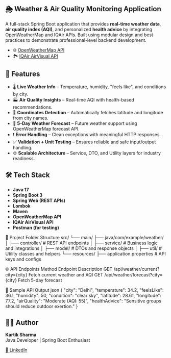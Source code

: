 ## 🌦️ Weather & Air Quality Monitoring Application

A full-stack Spring Boot application that provides **real-time weather data**, **air quality index (AQI)**, and personalized **health advice** by integrating OpenWeatherMap and IQAir APIs. Built using modular design and best practices to demonstrate professional-level backend development.

- 🌐 [OpenWeatherMap API](https://openweathermap.org/)
- 🏞️ [IQAir AirVisual API](https://www.iqair.com/world-air-quality)

## 🚀 Features
- 🌡️ **Live Weather Info** – Temperature, humidity, "feels like", and conditions by city.
- 🏭 **Air Quality Insights** – Real-time AQI with health-based recommendations.
- 📍 **Coordinates Detection** – Automatically fetches latitude and longitude from city names.
- 📅 **5-Day Weather Forecast** – Future weather support using OpenWeatherMap forecast API.
- ❗ **Error Handling** – Clean exceptions with meaningful HTTP responses.
- ✅ **Validation + Unit Testing** – Ensures reliable and safe input/output handling.
- ⚙️ **Scalable Architecture** – Service, DTO, and Utility layers for industry readiness.

## 🛠️ Tech Stack

- **Java 17**
- **Spring Boot 3**
- **Spring Web (REST APIs)**
- **Lombok**
- **Maven**
- **OpenWeatherMap API**
- **IQAir AirVisual API**
- **Postman (for testing)**

📁 Project Folder Structure
src/
 └── main/
     ├── java/com/example/weather/
     │   ├── controller/        # REST API endpoints
     │   ├── service/           # Business logic and integrations
     │   ├── model/             # DTOs and response objects
     │   ├── util/              # Utility classes and helpers
     └── resources/
         ├── application.properties  # API keys and configs

🌐 API Endpoints
Method	Endpoint	Description
GET	/api/weather/current?city={city}	Fetch current weather and AQI
GET	/api/weather/forecast?city={city}	Fetch 5-day forecast

📸 Sample API Output
json
{
  "city": "Delhi",
  "temperature": 34.2,
  "feelsLike": 36.1,
  "humidity": 50,
  "condition": "clear sky",
  "latitude": 28.61,
  "longitude": 77.2,
  "airQuality": "Moderate (AQI: 55)",
  "healthAdvice": "Sensitive groups should reduce outdoor exertion."
}

## 🙋‍♂️ Author

**Kartik Sharma**  
Java Developer | Spring Boot Enthusiast

[🔗 LinkedIn]([https://www.linkedin.com/in/your-profile](https://www.linkedin.com/in/kartiksharma-tech-enthusiast/))
